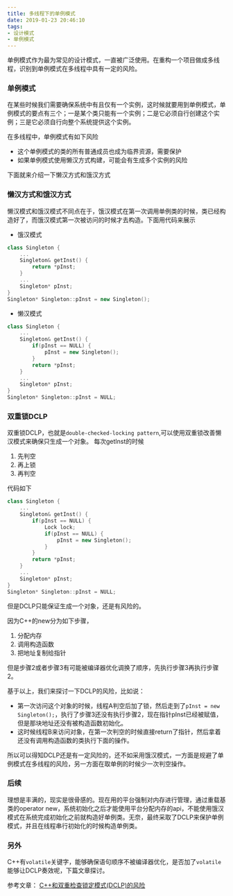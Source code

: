 ```yaml
---
title: 多线程下的单例模式
date: 2019-01-23 20:46:10
tags: 
- 设计模式
- 单例模式
---
```


单例模式作为最为常见的设计模式，一直被广泛使用。在重构一个项目做成多线程，识别到单例模式在多线程中具有一定的风险。
<!-- more -->
### 单例模式
在某些时候我们需要确保系统中有且仅有一个实例，这时候就要用到单例模式，单例模式的要点有三个；一是某个类只能有一个实例；二是它必须自行创建这个实例；三是它必须自行向整个系统提供这个实例。

在多线程中，单例模式有如下风险
- 这个单例模式的类的所有普通成员也成为临界资源，需要保护
- 如果单例模式使用懒汉方式构建，可能会有生成多个实例的风险

下面就来介绍一下懒汉方式和饿汉方式

### 懒汉方式和饿汉方式
懒汉模式和饿汉模式不同点在于，饿汉模式在第一次调用单例类的时候，类已经构造好了，而饿汉模式第一次被访问的时候才去构造。下面用代码来展示
- 饿汉模式
```cpp
class Singleton {
    ...
    Singleton& getInst() {
        return *pInst;
    }
    ...
    Singleton* pInst;
}
Singleton* Singleton::pInst = new Singleton();
```

- 懒汉模式
```cpp
class Singleton {
    ...
    Singleton& getInst() {
        if(pInst == NULL) {
            pInst = new Singleton();
        }
        return *pInst;
    }
    ...
    Singleton* pInst;
}
Singleton* Singleton::pInst = NULL;
```
### 双重锁DCLP
双重锁DCLP，也就是`double-checked-locking pattern`,可以使用双重锁改善懒汉模式来确保只生成一个对象。
每次getInst的时候
1. 先判空
2. 再上锁
3. 再判空

代码如下
```cpp
class Singleton {
    ...
    Singleton& getInst() {
        if(pInst == NULL) {
            Lock lock;
            if(pInst == NULL) {
                pInst = new Singleton();
            }
        }
        return *pInst;
    }
    ...
    Singleton* pInst;
}
Singleton* Singleton::pInst = NULL;
```
但是DCLP只能保证生成一个对象，还是有风险的。

因为C++的new分为如下步骤，
1. 分配内存
2. 调用构造函数
3. 把地址复制给指针

但是步骤2或者步骤3有可能被编译器优化调换了顺序，先执行步骤3再执行步骤2。

基于以上，我们来探讨一下DCLP的风险，比如说：
- 第一次访问这个对象的时候，线程A判空后加了锁，然后走到了`pInst = new Singleton();`，执行了步骤3还没有执行步骤2，现在指针pInst已经被赋值，但是那块地址还没有被构造函数初始化。
- 这时候线程B来访问对象，在第一次判空的时候直接return了指针，然后拿着还没有调用构造函数的类执行下面的操作。

所以可以得知DCLP还是有一定风险的，还不如采用饿汉模式，一方面是规避了单例模式在多线程的风险，另一方面在取单例的时候少一次判空操作。

### 后续
理想是丰满的，现实是很骨感的。现在用的平台强制对内存进行管理，通过重载基类的operator new，系统初始化之后才能使用平台分配内存的api，不能使用饿汉模式在系统完成初始化之前就构造好单例类。无奈，最终采取了DCLP来保护单例模式，并且在线程串行初始化的时候构造单例类。


### 另外
C++有`volatile`关键字，能够确保语句顺序不被编译器优化，是否加了`volatile`能够让DCLP奏效呢，下篇文章探讨。

参考文章：
[C++和双重检查锁定模式(DCLP)的风险](http://blog.jobbole.com/86392/)